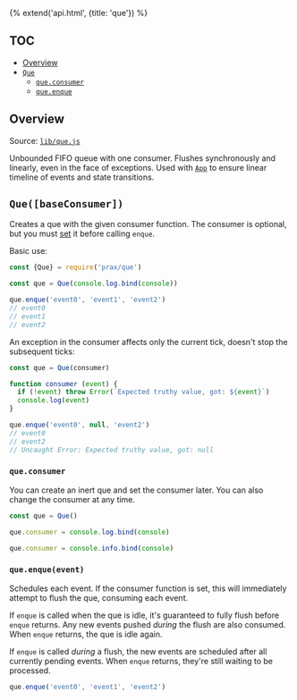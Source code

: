 {% extend('api.html', {title: 'que'}) %}

## TOC

* [Overview]({{url(path)}}/#overview)
* [`Que`]({{url(path)}}/#-que-baseconsumer-)
  * [`que.consumer`]({{url(path)}}/#-que-consumer-)
  * [`que.enque`]({{url(path)}}/#-que-enque-event-)

## Overview

Source:
<a href="https://github.com/Mitranim/prax/blob/master/lib/que.js" target="_blank">
`lib/que.js` <span class="fa fa-github"></span>
</a>

Unbounded FIFO queue with one consumer. Flushes synchronously and linearly, even
in the face of exceptions. Used with [`App`](api/app/) to ensure linear timeline
of events and state transitions.

## `Que([baseConsumer])`

Creates a que with the given consumer function. The consumer is optional, but
you must [set]({{url(path)}}/#-que-consumer-) it before calling `enque`.

Basic use:

```js
const {Que} = require('prax/que')

const que = Que(console.log.bind(console))

que.enque('event0', 'event1', 'event2')
// event0
// event1
// event2
```

An exception in the consumer affects only the current tick, doesn't stop the
subsequent ticks:

```js
const que = Que(consumer)

function consumer (event) {
  if (!event) throw Error(`Expected truthy value, got: ${event}`)
  console.log(event)
}

que.enque('event0', null, 'event2')
// event0
// event2
// Uncaught Error: Expected truthy value, got: null
```

### `que.consumer`

You can create an inert que and set the consumer later. You can also change the
consumer at any time.

```js
const que = Que()

que.consumer = console.log.bind(console)

que.consumer = console.info.bind(console)
```

### `que.enque(event)`

Schedules each event. If the consumer function is set, this will immediately
attempt to flush the que, consuming each event.

If `enque` is called when the que is idle, it's guaranteed to fully flush before
`enque` returns. Any new events pushed _during_ the flush are also consumed.
When `enque` returns, the que is idle again.

If `enque` is called _during_ a flush, the new events are scheduled after all
currently pending events. When `enque` returns, they're still waiting to be
processed.

```js
que.enque('event0', 'event1', 'event2')
```
